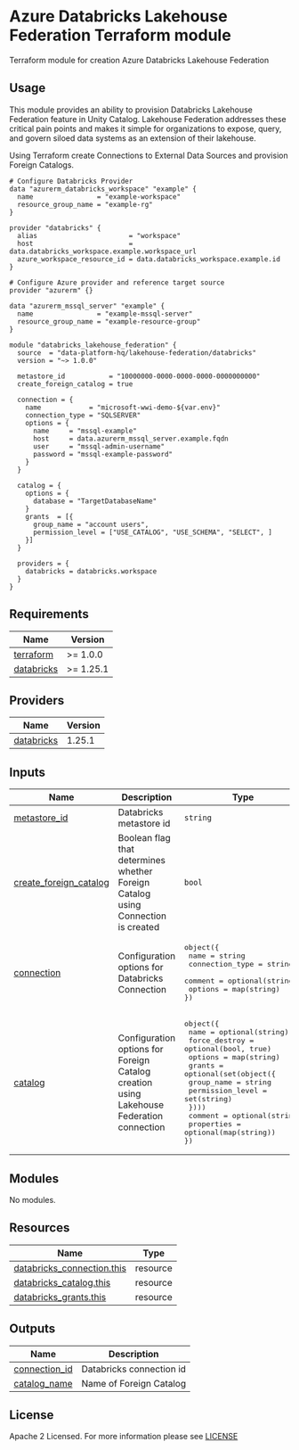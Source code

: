 # Azure Databricks Lakehouse Federation Terraform module
Terraform module for creation Azure Databricks Lakehouse Federation

## Usage
This module provides an ability to provision Databricks Lakehouse Federation feature in Unity Catalog.
Lakehouse Federation addresses these critical pain points and makes it simple for organizations to expose, query, and govern siloed data systems as an extension of their lakehouse. 

Using Terraform create Connections to External Data Sources and provision Foreign Catalogs.

```hcl
# Configure Databricks Provider
data "azurerm_databricks_workspace" "example" {
  name                = "example-workspace"
  resource_group_name = "example-rg"
}

provider "databricks" {
  alias                       = "workspace"
  host                        = data.databricks_workspace.example.workspace_url
  azure_workspace_resource_id = data.databricks_workspace.example.id
}

# Configure Azure provider and reference target source
provider "azurerm" {}

data "azurerm_mssql_server" "example" {
  name                = "example-mssql-server"
  resource_group_name = "example-resource-group"
}

module "databricks_lakehouse_federation" {
  source  = "data-platform-hq/lakehouse-federation/databricks"
  version = "~> 1.0.0"

  metastore_id           = "10000000-0000-0000-0000-0000000000"
  create_foreign_catalog = true
  
  connection = {
    name            = "microsoft-wwi-demo-${var.env}"
    connection_type = "SQLSERVER"
    options = {
      name     = "mssql-example"
      host     = data.azurerm_mssql_server.example.fqdn
      user     = "mssql-admin-username"
      password = "mssql-example-password"
    }
  }
  
  catalog = {
    options = { 
      database = "TargetDatabaseName" 
    }
    grants  = [{ 
      group_name = "account users", 
      permission_level = ["USE_CATALOG", "USE_SCHEMA", "SELECT", ] 
    }]
  }

  providers = {
    databricks = databricks.workspace
  }
}
```
<!-- BEGIN_TF_DOCS -->
## Requirements

| Name                                                                         | Version   |
| ---------------------------------------------------------------------------- | --------- |
| <a name="requirement_terraform"></a> [terraform](#requirement\_terraform)    | >= 1.0.0  |
| <a name="requirement_databricks"></a> [databricks](#requirement\_databricks) | >= 1.25.1 |

## Providers

| Name                                                                    | Version |
|-------------------------------------------------------------------------| ------- |
| <a name="provider_databricks"></a> [databricks](#provider\_databricks)  | 1.25.1  |


## Inputs

| Name                                                                                                     | Description                                                                              | Type                                                                                                                                                                                                                                                                                                                                        | Default | Required |
|----------------------------------------------------------------------------------------------------------|------------------------------------------------------------------------------------------|---------------------------------------------------------------------------------------------------------------------------------------------------------------------------------------------------------------------------------------------------------------------------------------------------------------------------------------------|---------|:--------:|
| <a name="input_metastore_id"></a> [metastore\_id](#input\_metastore\_id)                                 | Databricks metastore id                                                                  | `string`                                                                                                                                                                                                                                                                                                                                    | n/a     |   yes    |
| <a name="input_create_foreign_catalog"></a> [create\_foreign\_catalog](#input\_create\_foreign\_catalog) | Boolean flag that determines whether Foreign Catalog using Connection is created         | `bool`                                                                                                                                                                                                                                                                                                                                      | true    |    no    |
| <a name="input_connection"></a> [connection](#input\_connection)                                         | Configuration options for Databricks Connection                                          | <pre>object({<br>  name            = string<br>  connection_type = string<br>  comment         = optional(string)<br>  options         = map(string)<br>})</pre>                                                                                                                                                                            | null    |    no    |
| <a name="input_catalog"></a> [catalog](#input\_catalog)                                                  | Configuration options for Foreign Catalog creation using Lakehouse Federation connection | <pre>object({<br>  name          = optional(string)<br>  force_destroy = optional(bool, true)<br>  options       = map(string) <br>  grants = optional(set(object({<br>    group_name       = string<br>    permission_level = set(string)<br>  })))<br>  comment    = optional(string)<br>  properties = optional(map(string))<br>})</pre> | null    |    no    |

## Modules

No modules.

## Resources

| Name                                                                                                                                                               | Type     |
| ------------------------------------------------------------------------------------------------------------------------------------------------------------------ | -------- |
| [databricks_connection.this](https://registry.terraform.io/providers/databricks/databricks/latest/docs/resources/connection)                                       | resource |
| [databricks_catalog.this](https://registry.terraform.io/providers/databricks/databricks/latest/docs/resources/catalog)                                             | resource |
| [databricks_grants.this](https://registry.terraform.io/providers/databricks/databricks/latest/docs/resources/grants)                                               | resource |

## Outputs

| Name                                                                          | Description                                           |
|-------------------------------------------------------------------------------|-------------------------------------------------------|
| <a name="output_connection_id"></a> [connection\_id](#output\_connection\_id) | Databricks connection id                              |
| <a name="output_catalog_name"></a> [catalog\_name](#output\_catalog\_name)    | Name of Foreign Catalog                               |


<!-- END_TF_DOCS -->

## License

Apache 2 Licensed. For more information please see [LICENSE](https://github.com/data-platform-hq/terraform-databricks-lakehouse-federation/blob/main/LICENSE)
